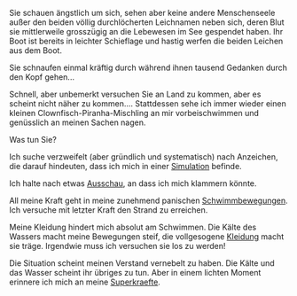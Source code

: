 Sie schauen ängstlich um sich, sehen aber keine andere Menschenseele außer den beiden
völlig durchlöcherten Leichnamen neben sich, deren Blut sie mittlerweile grosszügig an die
Lebewesen im See gespendet haben. Ihr Boot ist bereits in leichter Schieflage und hastig
werfen die beiden Leichen aus dem Boot.

Sie schnaufen einmal kräftig durch während ihnen tausend Gedanken durch den Kopf gehen...

Schnell, aber unbemerkt versuchen Sie an Land zu kommen, aber es scheint nicht näher zu kommen....
Stattdessen sehe ich immer wieder einen kleinen Clownfisch-Piranha-Mischling an mir vorbeischwimmen
und genüsslich an meinen Sachen nagen. 

Was tun Sie?

Ich suche verzweifelt (aber gründlich und systematisch) nach Anzeichen, die darauf hindeuten,
dass ich mich in einer [Simulation](Simulation/Simulation.md) befinde.

Ich halte nach etwas [Ausschau](Ausschau/Ausschau.md), an dass ich mich klammern könnte.

All meine Kraft geht in meine zunehmend panischen [Schwimmbewegungen](Schwimmbewegungen/Schwimmbewegungen.md).
Ich versuche mit letzter Kraft den Strand zu erreichen.

Meine Kleidung hindert mich absolut am Schwimmen.
Die Kälte des Wassers macht meine Bewegungen steif,
die vollgesogene [Kleidung](Kleidung/Kleidung.md) macht sie träge.
Irgendwie muss ich versuchen sie los zu werden!

Die Situation scheint meinen Verstand vernebelt zu haben. 
Die Kälte und das Wasser scheint ihr übriges zu tun. 
Aber in einem lichten Moment erinnere ich mich an meine [Superkraefte](Superkraefte/Superkraefte.md).